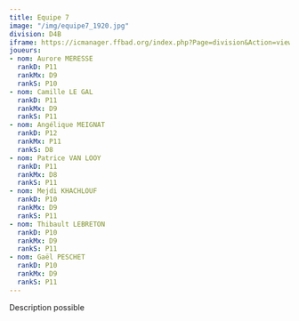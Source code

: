 ```yaml
---
title: Equipe 7
image: "/img/equipe7_1920.jpg"
division: D4B
iframe: https://icmanager.ffbad.org/index.php?Page=division&Action=view&ID_Division=6056&print=
joueurs:
- nom: Aurore MERESSE
  rankD: P11
  rankMx: D9
  rankS: P10
- nom: Camille LE GAL
  rankD: P11
  rankMx: D9
  rankS: P11
- nom: Angélique MEIGNAT
  rankD: P12
  rankMx: P11
  rankS: D8
- nom: Patrice VAN LOOY
  rankD: P11
  rankMx: D8
  rankS: P11
- nom: Mejdi KHACHLOUF
  rankD: P10
  rankMx: D9
  rankS: P11
- nom: Thibault LEBRETON
  rankD: P10
  rankMx: D9
  rankS: P11
- nom: Gaël PESCHET
  rankD: P10
  rankMx: D9
  rankS: P11
---
```


Description possible
